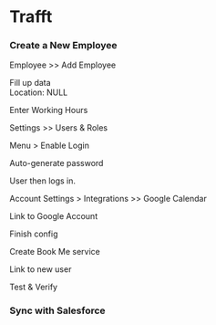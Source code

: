 # Trafft







### Create a New Employee

Employee >> Add Employee

Fill up data\
Location: NULL

Enter Working Hours



Settings >> Users & Roles

Menu > Enable Login

Auto-generate password





User then logs in.

Account Settings > Integrations >> Google Calendar

Link to Google Account

Finish config



Create Book Me service

Link to new user



Test & Verify







### Sync with Salesforce












